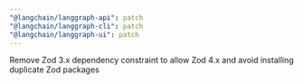 ```yaml
---
"@langchain/langgraph-api": patch
"@langchain/langgraph-cli": patch
"@langchain/langgraph-ui": patch
---
```


Remove Zod 3.x dependency constraint to allow Zod 4.x and avoid installing duplicate Zod packages
